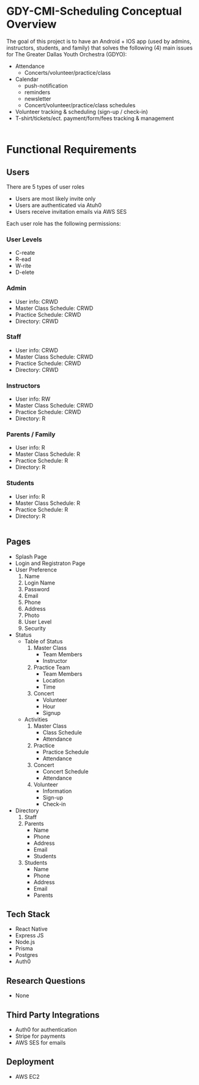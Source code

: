 # GDY-CMI-Scheduling Conceptual Overview
The goal of this project is to have an Android + IOS app (used by admins, instructors, students, and family) that solves the following (4) main issues for The Greater Dallas Youth Orchestra (GDYO): 
* Attendance
    * Concerts/volunteer/practice/class
* Calendar
    * push-notification
    * reminders
    * newsletter
    * Concert/volunteer/practice/class schedules
* Volunteer tracking & scheduling (sign-up / check-in)
* T-shirt/tickets/ect. payment/form/fees tracking & management
<br><br/>

# Functional Requirements
## Users
There are 5 types of user roles
* Users are most likely invite only
* Users are authenticated via Atuh0
* Users receive invitation emails via AWS SES

Each user role has the following permissions:

### User Levels
* C-reate
* R-ead
* W-rite
* D-elete

### Admin
* User info: CRWD
* Master Class Schedule: CRWD
* Practice Schedule: CRWD
* Directory: CRWD

### Staff
* User info: CRWD
* Master Class Schedule: CRWD
* Practice Schedule: CRWD
* Directory: CRWD

### Instructors
* User info: RW
* Master Class Schedule: CRWD
* Practice Schedule: CRWD
* Directory: R
### Parents / Family
* User info: R
* Master Class Schedule: R
* Practice Schedule: R
* Directory: R

### Students
* User info: R
* Master Class Schedule: R
* Practice Schedule: R
* Directory: R
<br><br/>

## Pages
* Splash Page
* Login and Registraton Page
* User Preference
    1. Name
    2. Login Name
    3. Password
    4. Email
    5. Phone
    6. Address
    7. Photo
    8. User Level
    9. Security
* Status
    * Table of Status
        1. Master Class
            * Team Members
            * Instructor
        2. Practice Team
            * Team Members
            * Location
            * Time
        3. Concert
            * Volunteer
            * Hour
            * Signup
    * Activities
        1. Master Class
            * Class Schedule
            * Attendance
        2. Practice
            * Practice Schedule
            * Attendance
        3. Concert
            * Concert Schedule
            * Attendance
        4. Volunteer
            * Information
            * Sign-up
            * Check-in
* Directory
    1. Staff
    2. Parents
        * Name
        * Phone
        * Address
        * Email
        * Students
    3. Students
        * Name
        * Phone
        * Address
        * Email
        * Parents

## Tech Stack
* React Native
* Express JS
* Node.js
* Prisma
* Postgres
* Auth0

## Research Questions
* None

## Third Party Integrations
* Auth0 for authentication
* Stripe for payments
* AWS SES for emails

## Deployment 
* AWS EC2